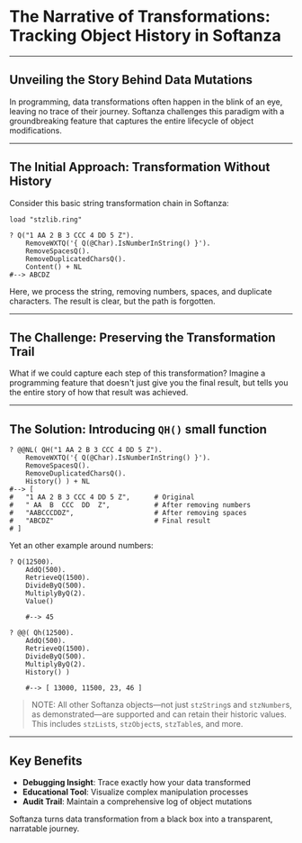 # The Narrative of Transformations: Tracking Object History in Softanza

----

## Unveiling the Story Behind Data Mutations

In programming, data transformations often happen in the blink of an eye, leaving no trace of their journey. Softanza challenges this paradigm with a groundbreaking feature that captures the entire lifecycle of object modifications.

---

## The Initial Approach: Transformation Without History

Consider this basic string transformation chain in Softanza:

```ring
load "stzlib.ring"

? Q("1 AA 2 B 3 CCC 4 DD 5 Z").
    RemoveWXTQ('{ Q(@Char).IsNumberInString() }').
    RemoveSpacesQ().
    RemoveDuplicatedCharsQ().
    Content() + NL
#--> ABCDZ
```

Here, we process the string, removing numbers, spaces, and duplicate characters. The result is clear, but the path is forgotten.

---

## The Challenge: Preserving the Transformation Trail

What if we could capture each step of this transformation? Imagine a programming feature that doesn't just give you the final result, but tells you the entire story of how that result was achieved.

---

## The Solution: Introducing `QH()` small function

```ring
? @@NL( QH("1 AA 2 B 3 CCC 4 DD 5 Z").
    RemoveWXTQ('{ Q(@Char).IsNumberInString() }').
    RemoveSpacesQ().
    RemoveDuplicatedCharsQ().
    History() ) + NL
#--> [
#	"1 AA 2 B 3 CCC 4 DD 5 Z",      # Original
#	" AA  B  CCC  DD  Z",           # After removing numbers
#	"AABCCCDDZ",                    # After removing spaces
#	"ABCDZ"                         # Final result
# ]
```

Yet an other example around numbers:

```ring
? Q(12500).
	AddQ(500).
	RetrieveQ(1500).
	DivideByQ(500).
	MultiplyByQ(2).
	Value()

	#--> 45

? @@( Qh(12500).
	AddQ(500).
	RetrieveQ(1500).
	DivideByQ(500).
	MultiplyByQ(2).
	History() )

	#--> [ 13000, 11500, 23, 46 ]
```

>NOTE: All other Softanza objects—not just `stzString`s and `stzNumber`s, as demonstrated—are supported and can retain their historic values. This includes `stzList`s, `stzObject`s, `stzTable`s, and more.

---

## Key Benefits

- **Debugging Insight**: Trace exactly how your data transformed
- **Educational Tool**: Visualize complex manipulation processes
- **Audit Trail**: Maintain a comprehensive log of object mutations

Softanza turns data transformation from a black box into a transparent, narratable journey.

